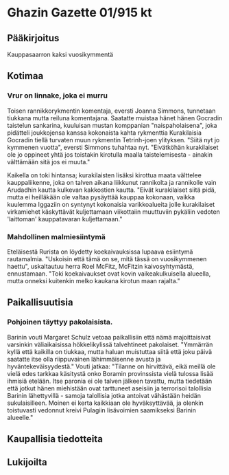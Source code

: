 # Ghazin Gazette 01/915 kt

## Pääkirjoitus

Kauppasaarron kaksi vuosikymmentä

## Kotimaa

### Vrur on linnake, joka ei murru

Toisen rannikkorykmentin komentaja, eversti Joanna Simmons, tunnetaan tiukkana mutta reiluna komentajana. Saatatte muistaa hänet hänen Gocradin taistelun sankarina, kuuluisan mustan komppanian "naispaholaisena", joka pidätteli joukkojensa kanssa kokonaista kahta rykmenttia Kurakilaisia Gocradin tiellä turvaten muun rykmentin Tetrinh-joen ylityksen. "Siitä nyt jo kymmenen vuotta", eversti Simmons tuhahtaa nyt. "Eivätköhän kurakilaiset ole jo oppineet yhtä jos toistakin kirotulla maalla taistelemisesta - ainakin välttämään sitä jos ei muuta."

Kaikella on toki hintansa; kurakilaisten lisäksi kirottua maata välttelee kauppaliikenne, joka on talven aikana liikkunut rannikolta ja rannikolle vain Arudadhin kautta kulkevan kakkostien kautta. "Eivät kurakilaiset siitä pidä, mutta ei heilläkään ole valtaa pysäyttää kauppaa kokonaan, vaikka kuulemma Iggaziin on syntynyt kokonaisia varikkoalueita jolle kurakilaiset virkamiehet käskyttävät kuljettamaan viikottaiin muuttuviin pykäliin vedoten 'laittoman' kauppatavaran kuljettamaan."

### Mahdollinen malmiesiintymä 

Eteläisestä Rurista on löydetty koekaivauksissa lupaava esiintymä rautamalmia. "Uskoisin että tämä on se, mitä tässä on vuosikymmenen haettu", uskaltautuu herra Roel McFitz, McFitzin kaivosyhtymästä, ennustamaan. "Toki koekaivaukset ovat kovin vaikeakulkuisella alueella, mutta onneksi kuitenkin melko kaukana kirotun maan rajalta."

## Paikallisuutisia

### Pohjoinen täyttyy pakolaisista.

Barinin vouti Margaret Schulz vetoaa paikallisiin että nämä majoittaisivat varsinkin väliaikaisissa hökkelikylissä talvehtineet pakolaiset. "Ymmärrän kyllä että kaikilla on tiukkaa, mutta haluan muistuttaa siitä että joku päivä saatatte itse olla riippuvainen lähimmäisenne avusta ja hyväntekeväisyydestä." Vouti jatkaa: "Tilanne on hirvittävä, eikä meillä ole vielä edes tarkkaa käsitystä onko Boramin provinssista vielä tulossa lisää ihmisiä etelään. Itse paronia ei ole talven jälkeen tavattu, mutta tiedetään että jotkut hänen miehistään ovat tarttuneet aseisiin ja terrorisoi talollisia Barinin lähettyvillä - samoja talollisia jotka antoivat vähästään heidän sukulaisilleen. Moinen ei kerta kaikkiaan ole hyväksyttävää, ja olenkin toistuvasti vedonnut kreivi Pulagiin lisävoimien saamikseksi Barinin alueelle."

## Kaupallisia tiedotteita

## Lukijoilta